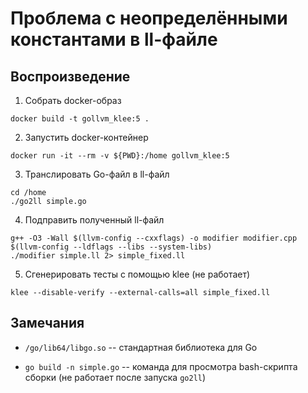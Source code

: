 # Проблема с неопределёнными константами в ll-файле

## Воспроизведение

1.  Собрать docker-образ
```
docker build -t gollvm_klee:5 .
```

2.  Запустить docker-контейнер
```
docker run -it --rm -v ${PWD}:/home gollvm_klee:5
```

3.  Транслировать Go-файл в ll-файл
```
cd /home
./go2ll simple.go
```

4.  Подправить полученный ll-файл
```
g++ -O3 -Wall $(llvm-config --cxxflags) -o modifier modifier.cpp $(llvm-config --ldflags --libs --system-libs)
./modifier simple.ll 2> simple_fixed.ll
```

5.  Сгенерировать тесты с помощью klee (не работает)
```
klee --disable-verify --external-calls=all simple_fixed.ll
```

## Замечания

  * `/go/lib64/libgo.so` -- стандартная библиотека для Go

  * `go build -n simple.go` -- команда для просмотра bash-скрипта сборки (не работает после запуска `go2ll`)

